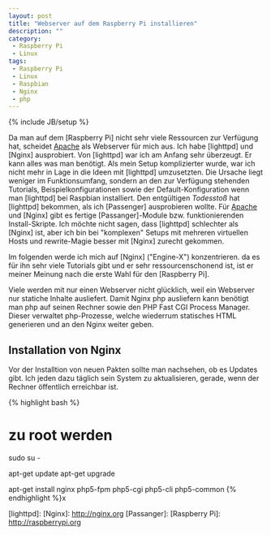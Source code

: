 ```yaml
---
layout: post
title: "Webserver auf dem Raspberry Pi installieren"
description: ""
category: 
 - Raspberry Pi
 - Linux
tags:
 - Raspberry Pi
 - Linux
 - Raspbian
 - Nginx
 - php
---
```

{% include JB/setup %}

Da man auf dem [Raspberry Pi] nicht sehr viele Ressourcen zur Verfügung hat, scheidet [Apache] als
Webserver für mich aus. Ich habe [lighttpd] und [Nginx] ausprobiert. Von [lighttpd] war ich am 
Anfang sehr überzeugt. Er kann alles was man benötigt. Als mein Setup komplizierter wurde, war
ich nicht mehr in Lage in die Ideen mit [lighttpd] umzusetzten. Die Ursache liegt weniger im
Funktionsumfang, sondern an den zur Verfügung stehenden Tutorials, Beispielkonfigurationen sowie der
Default-Konfiguration wenn man [lighttpd] bei Raspbian installiert. Den entgültigen *Todesstoß* hat
[lighttpd] bekommen, als ich [Passenger] ausprobieren wollte. Für [Apache] und [Nginx] gibt es fertige
[Passanger]-Module bzw. funktionierenden Install-Skripte. Ich möchte nicht sagen, dass [lighttpd] schlechter
als [Nginx] ist, aber ich bin bei "komplexen" Setups mit mehreren virtuellen Hosts und rewrite-Magie
besser mit [Nginx] zurecht gekommen.

Im folgenden werde ich mich auf [Nginx] ("Engine-X") konzentrieren. da es für ihn sehr viele Tutorials
gibt und er sehr ressourcenschonend ist, ist er meiner Meinung nach die erste Wahl für den [Raspberry Pi].

Viele werden mit nur einen Webserver nicht glücklich, weil ein Webserver nur statiche Inhalte ausliefert.
Damit Nginx php ausliefern kann benötigt man php auf seinen Rechner sowie den 
PHP Fast CGI Process Manager. Dieser verwaltet php-Prozesse, welche wiederrum statisches HTML generieren
und an den Nginx weiter geben.

## Installation von Nginx ##

Vor der Installtion von neuen Pakten sollte man nachsehen, ob es Updates gibt. Ich jeden dazu täglich
sein System zu aktualisieren, gerade, wenn der Rechner öffentlich erreichbar ist.

{% highlight bash %}
# zu root werden
sudo su -

apt-get update
apt-get upgrade

apt-get install nginx php5-fpm php5-cgi php5-cli php5-common
{% endhighlight %}x



[Apache]: http://apache.org
[lighttpd]: 
[Nginx]: http://nginx.org
[Passanger]: 
[Raspberry Pi]: http://raspberrypi.org
